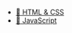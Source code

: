 
<!-- - **TypeScript** -->
  - [📗 HTML & CSS](web)
  - [📘 JavaScript](js)
  <!-- - [📙 ]() -->
  <!-- - [📕 ]() -->
  <!-- - [📒 ]() -->
<!-- 📔📒 -->

